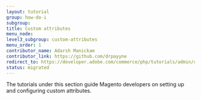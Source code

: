 ```yaml
---
layout: tutorial
group: how-do-i
subgroup:
title: Custom attributes
menu_node:
level3_subgroup: custom-attributes
menu_order: 1
contributor_name: Adarsh Manickam
contributor_link: https://github.com/drpayyne
redirect_to: https://developer.adobe.com/commerce/php/tutorials/admin/custom-text-field-attribute/
status: migrated
---
```


The tutorials under this section guide Magento developers on setting up and configuring custom attributes.
